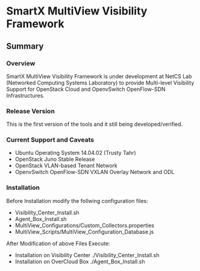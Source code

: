 # SmartX MultiView Visibility Framework
## Summary ##
### Overview ###
SmartX MultiView Visibility Framework is under development at NetCS Lab (Networked Computing Systems Laboratory) to provide Multi-level Visibility Support for OpenStack Cloud and OpenvSwitch OpenFlow-SDN Infrastructures.

### Release Version ###
This is the first version of the tools and it still being developed/verified.

### Current Support and Caveats ###
* Ubuntu Operating System 14.04.02 (Trusty Tahr)
* OpenStack Juno Stable Release
* OpenStack VLAN-based Tenant Network
* OpenvSwitch OpenFlow-SDN VXLAN Overlay Network and ODL

### Installation ###
Before Installation modify the follwing configuration files:
* Visibility_Center_Install.sh
* Agent_Box_Install.sh
* MultiView_Configurations/Custom_Collectors.properties
* MultiView_Scripts/MultiView_Configuration_Database.js

After Modification of above Files Execute:
* Installation on Visibility Center 
  ./Visibility_Center_Install.sh
* Installation on OverCloud Box
  ./Agent_Box_Install.sh
